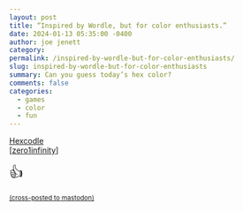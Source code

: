 ```yaml
---
layout: post
title: “Inspired by Wordle, but for color enthusiasts.”
date: 2024-01-13 05:35:00 -0400
author: joe jenett
category: 
permalink: /inspired-by-wordle-but-for-color-enthusiasts/
slug: inspired-by-wordle-but-for-color-enthusiasts
summary: Can you guess today’s hex color?
comments: false
categories:
  - games
  - color
  - fun
---
```

<p>
<a title="Hexcodle | The Daily Hexcode Guessing Game!" href="https://hexcodle.com/">Hexcodle</a><br>[<a href="https://pinboard.in/u:zero1infinity">zero1infinity</a>]
</p>
<p>
<span style="font-size:1.8em;">👍</span>
</p>
<a href="https://brid.gy/publish/mastodon"><small>(cross-posted to mastodon)</small></a>